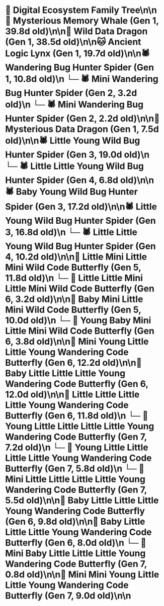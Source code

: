 # 🌳 Digital Ecosystem Family Tree\n\n🐋 Mysterious Memory Whale (Gen 1, 39.8d old)\n\n🐉 Wild Data Dragon (Gen 1, 38.5d old)\n\n🐱 Ancient Logic Lynx (Gen 1, 19.7d old)\n\n🕷️ Wandering Bug Hunter Spider (Gen 1, 10.8d old)\n  └─ 🕷️ Mini Wandering Bug Hunter Spider (Gen 2, 3.2d old)\n  └─ 🕷️ Mini Wandering Bug Hunter Spider (Gen 2, 2.2d old)\n\n🐉 Mysterious Data Dragon (Gen 1, 7.5d old)\n\n🕷️ Little Young Wild Bug Hunter Spider (Gen 3, 19.0d old)\n  └─ 🕷️ Little Little Young Wild Bug Hunter Spider (Gen 4, 6.8d old)\n\n🕷️ Baby Young Wild Bug Hunter Spider (Gen 3, 17.2d old)\n\n🕷️ Little Young Wild Bug Hunter Spider (Gen 3, 16.8d old)\n  └─ 🕷️ Little Little Young Wild Bug Hunter Spider (Gen 4, 10.2d old)\n\n🦋 Little Mini Little Mini Wild Code Butterfly (Gen 5, 11.8d old)\n  └─ 🦋 Little Little Mini Little Mini Wild Code Butterfly (Gen 6, 3.2d old)\n\n🦋 Baby Mini Little Mini Wild Code Butterfly (Gen 5, 10.0d old)\n  └─ 🦋 Young Baby Mini Little Mini Wild Code Butterfly (Gen 6, 3.8d old)\n\n🦋 Mini Young Little Little Young Wandering Code Butterfly (Gen 6, 12.2d old)\n\n🦋 Baby Little Little Little Young Wandering Code Butterfly (Gen 6, 12.0d old)\n\n🦋 Little Little Little Little Young Wandering Code Butterfly (Gen 6, 11.8d old)\n  └─ 🦋 Young Little Little Little Little Young Wandering Code Butterfly (Gen 7, 7.2d old)\n  └─ 🦋 Young Little Little Little Little Young Wandering Code Butterfly (Gen 7, 5.8d old)\n  └─ 🦋 Mini Little Little Little Little Young Wandering Code Butterfly (Gen 7, 5.5d old)\n\n🦋 Baby Little Little Little Young Wandering Code Butterfly (Gen 6, 9.8d old)\n\n🦋 Baby Little Little Little Young Wandering Code Butterfly (Gen 6, 8.0d old)\n  └─ 🦋 Mini Baby Little Little Little Young Wandering Code Butterfly (Gen 7, 0.8d old)\n\n🦋 Mini Mini Young Little Little Young Wandering Code Butterfly (Gen 7, 9.0d old)\n\n